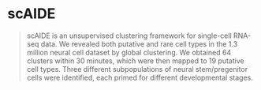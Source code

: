 scAIDE
======================
> scAIDE is an unsupervised clustering framework for single-cell RNA-seq data. We revealed both putative and rare cell types in the 1.3 million neural cell dataset by global clustering. We obtained 64 clusters within 30 minutes, which were then mapped to 19 putative cell types. Three different subpopulations of neural stem/pregenitor cells were identified, each primed for different developmental stages. 
